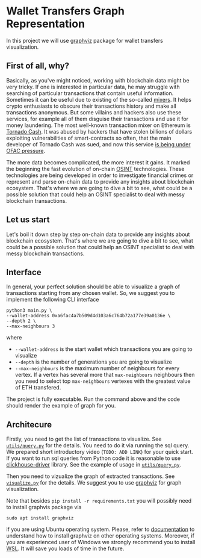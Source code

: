 # Wallet Transfers Graph Representation

In this project we will use [graphviz](https://graphviz.org/) package for wallet transfers visualization.  

## First of all, why?

Basically, as you've might noticed, working with blockchain data might be very tricky. If one is interested in particular data, he may struggle with searching of particular transactions that contain useful information.
Sometimes it can be useful due to existing of the so-called [mixers](https://en.wikipedia.org/wiki/Cryptocurrency_tumbler). It helps crypto enthusiasts to obscure their transactions history and make all transactions anonymous.
But some villains and hackers also use these services, for example all of them disguise their transactions and use it for money laundering. The most well-known transaction mixer on Ethereum is [Tornado Cash](https://en.wikipedia.org/wiki/Tornado_Cash). It was abused by hackers that have stolen billions of dollars exploiting vulnerabilities of smart-contracts so often, that the main developer of Tornado Cash was sued, and now this service [is being under OFAC pressure](https://medium.com/coinmonks/what-is-tornado-cash-and-why-was-it-blocked-5c95102c92b5).

The more data becomes complicated, the more interest it gains. It marked the beginning the fast evolution of on-chain [OSINT](https://en.wikipedia.org/wiki/Open-source_intelligence) technologies. These technologies are being developed in order to investigate financial crimes or represent and parse on-chain data to provide any insights about blockchain ecosystem. That's where we are going to dive a bit to see, what could be a possible solution that could help an OSINT specialist to deal with messy blockchain transactions.


## Let us start

Let's boil it down step by step on-chain data to provide any insights about blockchain ecosystem. That's where we are going to dive a bit to see, what could be a possible solution that could help an OSINT specialist to deal with messy blockchain transactions.

## Interface

In general, your perfect solution should be able to visualize a graph of transactions starting from any chosen wallet. So, 
we suggest you to implement the following CLI interface
```
python3 main.py \
--wallet-address 0xa6fac4a7b509d4d103a6c764b72a177e39a0136e \
--depth 2 \
--max-neighbours 3 
```
where 
- `--wallet-address` is the start wallet which transactions you are going to visualize
- `--depth` is the number of generations you are going to visualize
- `--max-neighbours` is the maximum number of neighbours for every vertex. If a vertex has several more that `max-neighbours` neighbours
then you need to select top `max-neighbours` vertexes with the greatest value of ETH transfered.

The project is fully executable. Run the command above and the code should render the example of graph for you.

## Architecure

Firstly, you need to get the list of transactions to visualize. See [`utils/query.py`](/utils/query.py) for the details. You need to do it
via running the sql query. We prepared short introductory video (`TODO: ADD LINK`) for your quick start. 
If you want to run sql queries from Python code it is reasonable to use [clickhouse-driver](https://clickhouse-driver.readthedocs.io/en/latest/) 
library. See the example of usage in [`utils/query.py`](/utils/query.py).

Then you need to vizualize the graph of extracted transactions. See [`visualize.py`](/visualize.py) for the details. 
We suggest you to use [graphviz](https://graphviz.org/) for graph visualization. 

Note that besides `pip install -r requirements.txt` you will possibly need to install graphvis package via
```
sudo apt install graphviz
```
if you are using Ubuntu operating system. Please, refer to [documentation](https://graphviz.org/download/) to understand how to install graphviz on other 
operating systems. Moreover, if you are experienced user of Windows we strongly recommend you to install [WSL](https://learn.microsoft.com/en-us/windows/wsl/install). It will save you loads of time in the future.